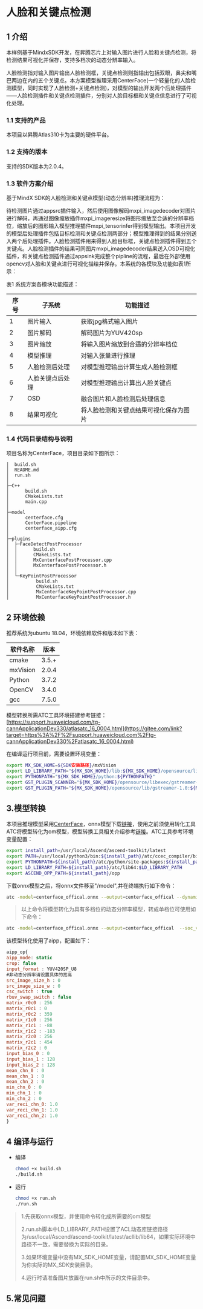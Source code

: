 # 人脸和关键点检测

## 1 介绍

本样例基于MindxSDK开发，在昇腾芯片上对输入图片进行人脸和关键点检测，将检测结果可视化并保存，支持多档次的动态分辨率输入。

人脸检测指对输入图片输出人脸检测框，关键点检测则指输出包括双眼，鼻尖和嘴巴两边在内的五个关键点。本方案模型推理采用CenterFace(一个轻量化的人脸检测模型，同时实现了人脸检测+关键点检测)，对模型的输出开发两个后处理插件——人脸检测插件和关键点检测插件，分别对人脸目标框和关键点信息进行了可视化处理。

### 1.1 支持的产品

本项目以昇腾Atlas310卡为主要的硬件平台。

### 1.2 支持的版本

支持的SDK版本为2.0.4。

### 1.3 软件方案介绍

基于MindX SDK的人脸检测和关键点模型(动态分辨率)推理流程为：

待检测图片通过appsrc插件输入，然后使用图像解码mxpi_imagedecoder对图片进行解码，再通过图像缩放插件mxpi_imageresize将图形缩放至合适的分辨率档位，缩放后的图形输入模型推理插件mxpi_tensorinfer得到模型输出。本项目开发的模型后处理插件包括目标检测和关键点检测两部分；模型推理得到的结果分别送入两个后处理插件。人脸检测插件用来得到人脸目标框，关键点检测插件得到五个关键点。人脸检测插件的结果可同图片mxpi_imagedecoder结果送入OSD可视化插件，和关键点检测插件通过appsink完成整个pipline的流程，最后在外部使用opencv对人脸和关键点进行可视化描绘并保存。本系统的各模块及功能如表1所示：

表1 系统方案各模块功能描述：

| 序号 | 子系统           | 功能描述                               |
| ---- | ---------------- | -------------------------------------- |
| 1    | 图片输入         | 获取jpg格式输入图片                    |
| 2    | 图片解码         | 解码图片为YUV420sp                     |
| 3    | 图片缩放         | 将输入图片缩放到合适的分辨率档位       |
| 4    | 模型推理         | 对输入张量进行推理                     |
| 5    | 人脸检测后处理   | 对模型推理输出计算生成人脸检测框       |
| 6    | 人脸关键点后处理 | 对模型推理输出计算出人脸关键点         |
| 7    | OSD              | 融合图片和人脸检测后处理信息           |
| 8    | 结果可视化       | 将人脸检测和关键点结果可视化保存为图片 |

### 1.4 代码目录结构与说明

项目名称为CenterFace，项目目录如下图所示：

```
│  build.sh
│  README.md
│  run.sh
│
├─C++
│      build.sh
│      CMakeLists.txt
│      main.cpp
│
├─model
│      centerface.cfg
│      CenterFace.pipeline
│      centerface_aipp.cfg
│
├─plugins
│  ├─FaceDetectPostProcessor
│  │      build.sh
│  │      CMakeLists.txt
│  │      MxCenterfacePostProcessor.cpp
│  │      MxCenterfacePostProcessor.h
│  │
│  └─KeyPointPostProcessor
│          build.sh
│          CMakeLists.txt
│          MxCenterfaceKeyPointPostProcessor.cpp
│          MxCenterfaceKeyPointPostProcessor.h
```

## 2 环境依赖

推荐系统为ubuntu 18.04，环境依赖软件和版本如下表：

| 软件名称 | 版本    |
| -------- |-------|
| cmake    | 3.5.+ |
| mxVision | 2.0.4 |
| Python   | 3.7.2 |
| OpenCV   | 3.4.0 |
| gcc      | 7.5.0 |

模型转换所需ATC工具环境搭建参考链接：[https://support.huaweicloud.com/tg-cannApplicationDev330/atlasatc_16_0004.html](https://gitee.com/link?target=https%3A%2F%2Fsupport.huaweicloud.com%2Ftg-cannApplicationDev330%2Fatlasatc_16_0004.html)

在编译运行项目前，需要设置环境变量：

```bash
export MX_SDK_HOME=${SDK安装路径}/mxVision
export LD_LIBRARY_PATH="${MX_SDK_HOME}/lib:${MX_SDK_HOME}/opensource/lib:${LD_LIBRARY_PATH}"
export PYTHONPATH="${MX_SDK_HOME}/python:${PYTHONPATH}"
export GST_PLUGIN_SCANNER="${MX_SDK_HOME}/opensource/libexec/gstreamer-1.0/gst-plugin-scanner"
export GST_PLUGIN_PATH="${MX_SDK_HOME}/opensource/lib/gstreamer-1.0:${MX_SDK_HOME}/lib/plugins"
```

## 3.模型转换

本项目推理模型采用[CenterFace](https://github.com/Star-Clouds/CenterFace)，onnx模型下载[链接](https://mindx.sdk.obs.cn-north-4.myhuaweicloud.com/mindxsdk-referenceapps%20/contrib/CenterFaceWithDynamicResolution/centerface_offical.onnx)，使用之前须使用转化工具ATC将模型转化为om模型，模型转换工具相关介绍参考[链接](https://support.huaweicloud.com/tg-cannApplicationDev330/atlasatc_16_0005.html)。ATC工具参考环境变量配置：

```bash
export install_path=/usr/local/Ascend/ascend-toolkit/latest
export PATH=/usr/local/python3/bin:${install_path}/atc/ccec_compiler/bin:${install_path}/atc/bin:$PATH
export PYTHONPATH=${install_path}/atc/python/site-packages:${install_path}/atc/python/site-packages/auto_tune.egg/auto_tune:${install_path}/atc/python/site-packages/schedule_search.egg
export LD_LIBRARY_PATH=${install_path}/atc/lib64:$LD_LIBRARY_PATH
export ASCEND_OPP_PATH=${install_path}/opp
```

下载onnx模型之后，将onnx文件移至"/model",并在终端执行如下命令：

```bash
atc -model=centerface_offical.onnx --output=centerface_offical --dynamic_image_size="768,1024;800,800;1024,768;864,1120;1120,864;960,1216;1216,960;1056,1312;1312,1056;1152,1408;1408,1152;1248,1504;1504,1248;1344,1600;1600,1344;1440,1696;1696,1440;1536,1792;1792,1536;1632,1888;1888,1632;1728,1984;1984,1728;1824,2080;2080,1824"   --soc_version=Ascend310 --input_shape="input.1:1,3,-1,-1" --input_format=NCHW --framework=5 --insert_op_conf=centerface_aipp.cfg
```

> 以上命令将模型转化为具有多档位的动态分辨率模型，转成单档位可使用如下命令：

```bash
atc -model=centerface_offical.onnx --output=centerface_offical  --soc_version=Ascend310 --input_shape="input.1:1,3,800,800" --input_format=NCHW --framework=5 --insert_op_conf=centerface_aipp.cfg
```

该模型转化使用了aipp，配置如下：

```js
aipp_op{
aipp_mode: static
crop: false
input_format : YUV420SP_U8
#非动态分辨率请设置具体的宽高
src_image_size_h : 0
src_image_size_w : 0
csc_switch : true
rbuv_swap_switch : false
matrix_r0c0 : 256
matrix_r0c1 : 0
matrix_r0c2 : 359
matrix_r1c0 : 256
matrix_r1c1 : -88
matrix_r1c2 : -183
matrix_r2c0 : 256
matrix_r2c1 : 454
matrix_r2c2 : 0
input_bias_0 : 0
input_bias_1 : 128
input_bias_2 : 128
mean_chn_0 : 0
mean_chn_1 : 0
mean_chn_2 : 0
min_chn_0 : 0
min_chn_1 : 0
min_chn_2 : 0
var_reci_chn_0: 1.0
var_reci_chn_1: 1.0
var_reci_chn_2: 1.0
}
```

## 4 编译与运行

- 编译

  ```bash
  chmod +x build.sh
  ./build.sh
  ```

- 运行

  ```bash
  chmod +x run.sh
  ./run.sh
  ```

> 1.先获取onnx模型，并使用命令转化成所需要的om模型
>
> 2.run.sh脚本中LD_LIBRARY_PATH设置了ACL动态库链接路径为/usr/local/Ascend/ascend-toolkit/latest/acllib/lib64，如果实际环境中路径不一致，需要替换为实际的目录。
>
> 3.如果环境变量中没有MX_SDK_HOME变量，请配置MX_SDK_HOME变量为你实际的MX_SDK安装目录。
>
> 4.运行时请准备图片放置在run.sh中所示的文件目录中。

## 5.常见问题

